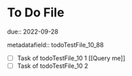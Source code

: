 # To Do File

due:: 2022-09-28

metadatafield:: todoTestFile_10\_88

- [ ] Task of todoTestFile_10 1 [[Query me]]
- [ ] Task of todoTestFile_10 2
